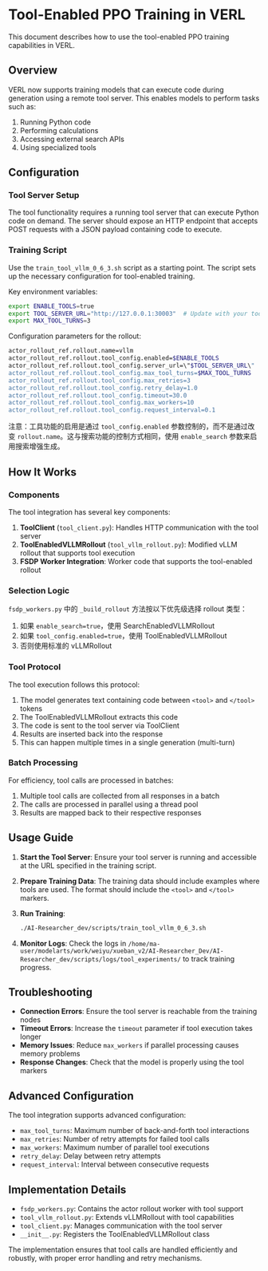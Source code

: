 # Tool-Enabled PPO Training in VERL

This document describes how to use the tool-enabled PPO training capabilities in VERL.

## Overview

VERL now supports training models that can execute code during generation using a remote tool server. This enables models to perform tasks such as:

1. Running Python code
2. Performing calculations
3. Accessing external search APIs
4. Using specialized tools

## Configuration

### Tool Server Setup

The tool functionality requires a running tool server that can execute Python code on demand. The server should expose an HTTP endpoint that accepts POST requests with a JSON payload containing code to execute.

### Training Script

Use the `train_tool_vllm_0_6_3.sh` script as a starting point. The script sets up the necessary configuration for tool-enabled training.

Key environment variables:
```bash
export ENABLE_TOOLS=true
export TOOL_SERVER_URL="http://127.0.0.1:30003"  # Update with your tool server URL
export MAX_TOOL_TURNS=3
```

Configuration parameters for the rollout:
```bash
actor_rollout_ref.rollout.name=vllm
actor_rollout_ref.rollout.tool_config.enabled=$ENABLE_TOOLS
actor_rollout_ref.rollout.tool_config.server_url=\"$TOOL_SERVER_URL\"
actor_rollout_ref.rollout.tool_config.max_tool_turns=$MAX_TOOL_TURNS
actor_rollout_ref.rollout.tool_config.max_retries=3
actor_rollout_ref.rollout.tool_config.retry_delay=1.0
actor_rollout_ref.rollout.tool_config.timeout=30.0
actor_rollout_ref.rollout.tool_config.max_workers=10
actor_rollout_ref.rollout.tool_config.request_interval=0.1
```

注意：工具功能的启用是通过 `tool_config.enabled` 参数控制的，而不是通过改变 `rollout.name`。这与搜索功能的控制方式相同，使用 `enable_search` 参数来启用搜索增强生成。

## How It Works

### Components

The tool integration has several key components:

1. **ToolClient** (`tool_client.py`): Handles HTTP communication with the tool server
2. **ToolEnabledVLLMRollout** (`tool_vllm_rollout.py`): Modified vLLM rollout that supports tool execution
3. **FSDP Worker Integration**: Worker code that supports the tool-enabled rollout

### Selection Logic

`fsdp_workers.py` 中的 `_build_rollout` 方法按以下优先级选择 rollout 类型：
1. 如果 `enable_search=true`，使用 SearchEnabledVLLMRollout
2. 如果 `tool_config.enabled=true`，使用 ToolEnabledVLLMRollout
3. 否则使用标准的 vLLMRollout

### Tool Protocol

The tool execution follows this protocol:

1. The model generates text containing code between `<tool>` and `</tool>` tokens
2. The ToolEnabledVLLMRollout extracts this code
3. The code is sent to the tool server via ToolClient
4. Results are inserted back into the response
5. This can happen multiple times in a single generation (multi-turn)

### Batch Processing

For efficiency, tool calls are processed in batches:

1. Multiple tool calls are collected from all responses in a batch
2. The calls are processed in parallel using a thread pool
3. Results are mapped back to their respective responses

## Usage Guide

1. **Start the Tool Server**:
   Ensure your tool server is running and accessible at the URL specified in the training script.

2. **Prepare Training Data**:
   The training data should include examples where tools are used. The format should include the `<tool>` and `</tool>` markers.

3. **Run Training**:
   ```bash
   ./AI-Researcher_dev/scripts/train_tool_vllm_0_6_3.sh
   ```

4. **Monitor Logs**:
   Check the logs in `/home/ma-user/modelarts/work/weiyu/xueban_v2/AI-Researcher_Dev/AI-Researcher_dev/scripts/logs/tool_experiments/` to track training progress.

## Troubleshooting

- **Connection Errors**: Ensure the tool server is reachable from the training nodes
- **Timeout Errors**: Increase the `timeout` parameter if tool execution takes longer
- **Memory Issues**: Reduce `max_workers` if parallel processing causes memory problems
- **Response Changes**: Check that the model is properly using the tool markers

## Advanced Configuration

The tool integration supports advanced configuration:

- `max_tool_turns`: Maximum number of back-and-forth tool interactions
- `max_retries`: Number of retry attempts for failed tool calls
- `max_workers`: Maximum number of parallel tool executions
- `retry_delay`: Delay between retry attempts
- `request_interval`: Interval between consecutive requests

## Implementation Details

- `fsdp_workers.py`: Contains the actor rollout worker with tool support
- `tool_vllm_rollout.py`: Extends vLLMRollout with tool capabilities
- `tool_client.py`: Manages communication with the tool server
- `__init__.py`: Registers the ToolEnabledVLLMRollout class

The implementation ensures that tool calls are handled efficiently and robustly, with proper error handling and retry mechanisms. 